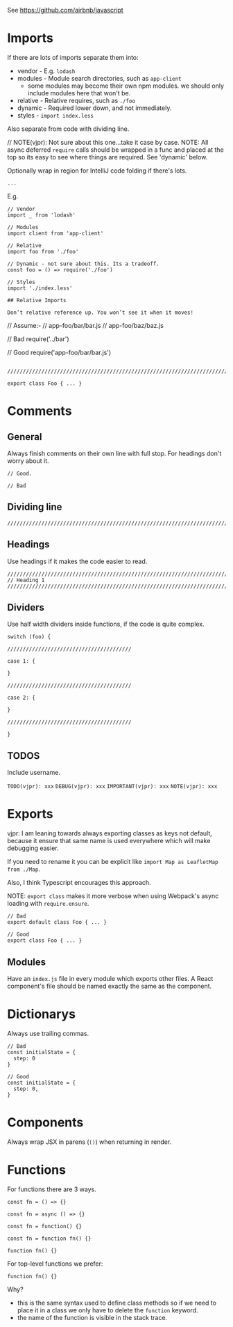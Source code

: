 See https://github.com/airbnb/javascript

# Imports

If there are lots of imports separate them into:

- vendor - E.g. `lodash`
- modules - Module search directories, such as `app-client`
  - some modules may become their own npm modules. we should only include modules here that won't be.
- relative - Relative requires, such as `./foo`
- dynamic - Required lower down, and not immediately.
- styles - `import index.less`

Also separate from code with dividing line.

// NOTE(vjpr): Not sure about this one...take it case by case.
NOTE: All async deferred `require` calls should be wrapped in a func and
placed at the top so its easy to see where things are required. See 'dynamic' below.

Optionally wrap in region for IntelliJ code folding if there's lots. 

```
...
```

E.g.

```
// Vendor
import _ from 'lodash'

// Modules
import client from 'app-client'

// Relative
import foo from './foo'

// Dynamic - not sure about this. Its a tradeoff.
const foo = () => require('./foo')

// Styles
import './index.less'

## Relative Imports

Don’t relative reference up. You won’t see it when it moves!

```
// Assume:-
// app-foo/bar/bar.js
// app-foo/baz/baz.js

// Bad
require('../bar')

// Good
require('app-foo/bar/bar.js')
```

////////////////////////////////////////////////////////////////////////////////

export class Foo { ... }

```

# Comments

## General

Always finish comments on their own line with full stop.
For headings don't worry about it.

```
// Good.

// Bad
```

## Dividing line

```
////////////////////////////////////////////////////////////////////////////////
```

## Headings

Use headings if it makes the code easier to read.

```
////////////////////////////////////////////////////////////////////////////////
// Heading 1
////////////////////////////////////////////////////////////////////////////////
```

## Dividers

Use half width dividers inside functions, if the code is quite complex.

```
switch (foo) {

////////////////////////////////////////

case 1: {

}

////////////////////////////////////////

case 2: {

}

////////////////////////////////////////

}

```

## TODOS

Include username.

`TODO(vjpr): xxx`
`DEBUG(vjpr): xxx`
`IMPORTANT(vjpr): xxx`
`NOTE(vjpr): xxx`

# Exports 

vjpr: I am leaning towards always exporting classes as keys not default, because it
ensure that same name is used everywhere which will make debugging easier.

If you need to rename it you can be explicit like `import Map as LeafletMap from ./Map`.

Also, I think Typescript encourages this approach.

NOTE: `export class` makes it more verbose when using Webpack's async loading with `require.ensure`.

```
// Bad
export default class Foo { ... } 

// Good
export class Foo { ... } 
```

## Modules

Have an `index.js` file in every module which exports other files. 
A React component's file should be named exactly the same as the component.

# Dictionarys

Always use trailing commas.

```
// Bad
const initialState = {
  step: 0
}

// Good
const initialState = {
  step: 0,
}
```

# Components

Always wrap JSX in parens (`()`) when returning in render.

# Functions

For functions there are 3 ways.

```
const fn = () => {}

const fn = async () => {}

const fn = function() {}

const fn = function fn() {}

function fn() {}
```

For top-level functions we prefer:

```
function fn() {}
```

Why?

- this is the same syntax used to define class methods so if we need to place 
  it in a class we only have to delete the `function` keyword.
- the name of the function is visible in the stack trace.

